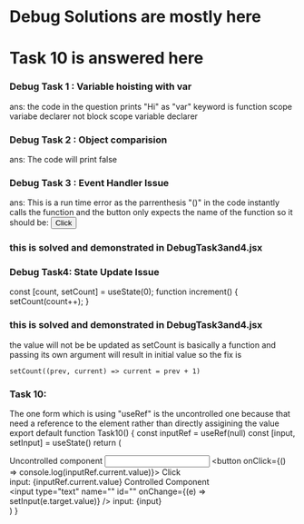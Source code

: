 # Debug Solutions are mostly here
# Task 10 is answered here
### Debug Task 1 : Variable hoisting with var
ans:
    the code in the question prints 
    "Hi"
    as "var" keyword is function scope variabe declarer not block scope variable declarer

### Debug Task 2 : Object comparision
ans:
    The code will print 
    false

### Debug Task 3 : Event Handler Issue
ans: 
        This is a run time error as the parrenthesis "()" in the  code instantly calls the function and the button only expects the name of the function so it should be:
         <button onClick ={handleClick}>Click</button>

### this is solved and demonstrated in DebugTask3and4.jsx

### Debug Task4: State Update Issue
const [count, setCount] = useState(0);
function increment() {
  setCount(count++);
}

### this is solved and demonstrated in DebugTask3and4.jsx

the value will not be be updated as setCount is basically a function and passing its own argument will result in initial value
so the fix is 
    
    setCount((prev, current) => current = prev + 1)

### Task 10:
The one form which is using "useRef" is the uncontrolled one because that need a reference to the element rather than directly assigining the value
export default function Task10() {
    const inputRef = useRef(null)
    const [input, setInput] = useState()
  return (
    <div>
      Uncontrolled component
      <input type="text" name="" id="" ref={inputRef}/>
      <button onClick={() => console.log(inputRef.current.value)}> Click </button> <br />
      input: {inputRef.current.value}
    Controlled Component  
    <input type="text" name="" id="" onChange={(e) => setInput(e.target.value)} /> 
    input: {input}
    </div>
  )
}





